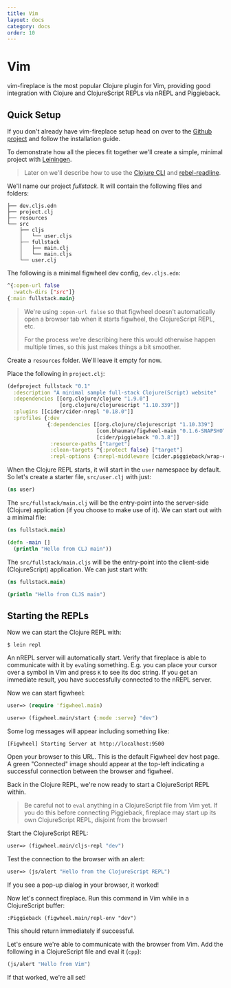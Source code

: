 ```yaml
---
title: Vim
layout: docs
category: docs
order: 10
---
```


# Vim

<div class="lead-in">
  vim-fireplace is the most popular Clojure plugin for Vim, providing
  good integration with Clojure and ClojureScript REPLs via nREPL and
  Piggieback.
</div>

## Quick Setup

If you don't already have vim-fireplace setup head on over to the
[Github project](https://github.com/tpope/vim-fireplace) and follow
the installation guide.

To demonstrate how all the pieces fit together we'll create a simple,
minimal project with [Leiningen](https://leiningen.org/).

> Later on we'll describe how to use the
> [Clojure CLI](https://clojure.org/guides/deps_and_cli) and
> [rebel-readline](https://github.com/bhauman/rebel-readline).

We'll name our project *fullstack*. It will contain the following files
and folders:

```shell
├── dev.cljs.edn
├── project.clj
├── resources
└── src
    ├── cljs
    │   └── user.cljs
    ├── fullstack
    │   ├── main.clj
    │   └── main.cljs
    └── user.clj
```

The following is a minimal figwheel dev config, `dev.cljs.edn`:

```clojure
^{:open-url false
  :watch-dirs ["src"]}
{:main fullstack.main}
```

> We're using `:open-url false` so that figwheel doesn't automatically
> open a browser tab when it starts figwheel, the ClojureScript REPL,
> etc.
>
> For the process we're describing here this would otherwise happen
> multiple times, so this just makes things a bit smoother.

Create a `resources` folder. We'll leave it empty for now.

Place the following in `project.clj`:

```clojure
(defproject fullstack "0.1"
  :description "A minimal sample full-stack Clojure(Script) website"
  :dependencies [[org.clojure/clojure "1.9.0"]
                 [org.clojure/clojurescript "1.10.339"]]
  :plugins [[cider/cider-nrepl "0.18.0"]]
  :profiles {:dev
             {:dependencies [[org.clojure/clojurescript "1.10.339"]
                             [com.bhauman/figwheel-main "0.1.6-SNAPSHOT"]
                             [cider/piggieback "0.3.8"]]
              :resource-paths ["target"]
              :clean-targets ^{:protect false} ["target"]
              :repl-options {:nrepl-middleware [cider.piggieback/wrap-cljs-repl]}}})
```

When the Clojure REPL starts, it will start in the `user` namespace by
default. So let's create a starter file, `src/user.clj` with just:

```clojure
(ns user)
```

The `src/fullstack/main.clj` will be the entry-point into the
server-side (Clojure) application (if you choose to make use of it). We
can start out with a minimal file:

```clojure
(ns fullstack.main)

(defn -main []
  (println "Hello from CLJ main"))
```

The `src/fullstack/main.cljs` will be the entry-point into the
client-side (ClojureScript) application. We can just start with:

```clojure
(ns fullstack.main)

(println "Hello from CLJS main")
```

## Starting the REPLs

Now we can start the Clojure REPL with:

```shell
$ lein repl
```

An nREPL server will automatically start. Verify that fireplace is able
to communicate with it by `eval`ing something. E.g. you can place your
cursor over a symbol in Vim and press `K` to see its doc string. If
you get an immediate result, you have successfully connected to the
nREPL server.

Now we can start figwheel:

```clojure
user=> (require 'figwheel.main)

user=> (figwheel.main/start {:mode :serve} "dev")
```

Some log messages will appear including something like:

```shell
[Figwheel] Starting Server at http://localhost:9500
```

Open your browser to this URL. This is the default Figwheel dev host
page.  A green "Connected" image should appear at the top-left
indicating a successful connection between the browser and figwheel.

Back in the Clojure REPL, we're now ready to start a ClojureScript REPL
within.

> Be careful not to `eval` anything in a ClojureScript file from Vim
> yet. If you do this before connecting Piggieback, fireplace may start
> up its own ClojureScript REPL, disjoint from the browser!

Start the ClojureScript REPL:

```clojure
user=> (figwheel.main/cljs-repl "dev")
```

Test the connection to the browser with an alert:

```clojure
user=> (js/alert "Hello from the ClojureScript REPL")
```

If you see a pop-up dialog in your browser, it worked!

Now let's connect fireplace. Run this command in Vim while in a
ClojureScript buffer:

```vim
:Piggieback (figwheel.main/repl-env "dev")
```

This should return immediately if successful.

Let's ensure we're able to communicate with the browser from Vim. Add
the following in a ClojureScript file and eval it (`cpp`):

```clojure
(js/alert "Hello from Vim")
```

If that worked, we're all set!
